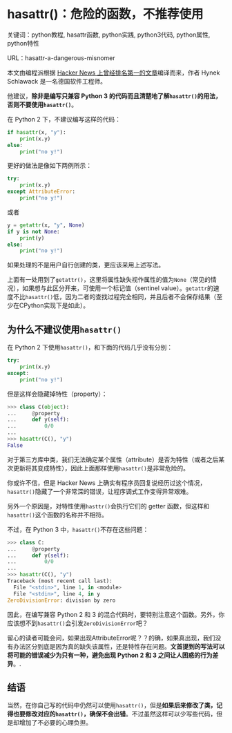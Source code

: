 # hasattr()：危险的函数，不推荐使用

关键词：python教程, hasattr函数, python实践, python3代码, python属性, python特性

URL：hasattr-a-dangerous-misnomer

本文由编程派根据 [Hacker News 上曾经排名第一的文章](https://hynek.me/articles/hasattr/)编译而来，作者 Hynek Schlawack 是一名德国软件工程师。

他建议，**除非是编写只兼容 Python 3 的代码而且清楚地了解``hasattr()``的用法，否则不要使用``hasattr()``**。

在 Python 2 下，不建议编写这样的代码：

```python
if hasattr(x, "y"):
    print(x.y)
else:
    print("no y!")
```

更好的做法是像如下两例所示：

```python
try:
    print(x.y)
except AttributeError:
    print("no y!")
```

或者

```python
y = getattr(x, "y", None)
if y is not None:
    print(y)
else:
    print("no y!")
```

如果处理的不是用户自行创建的类，更应该采用上述写法。

上面有一处用到了``getattr()``，这里将属性缺失视作属性的值为``None``（常见的情况），如果想与此区分开来，可使用一个标记值（sentinel value）。``getattr``的速度不比``hasattr()``低，因为二者的查找过程完全相同，并且后者不会保存结果（至少在CPython实现下是如此）。

## 为什么不建议使用``hasattr()``

在 Python 2 下使用``hasattr()``，和下面的代码几乎没有分别：

```python
try:
    print(x.y)
except:
    print("no y!")
```

但是这样会隐藏掉特性（property）：

```python
>>> class C(object):
...     @property
...     def y(self):
...         0/0
...
>>> hasattr(C(), "y")
False
```

对于第三方库中类，我们无法确定某个属性（attribute）是否为特性（或者之后某次更新将其变成特性），因此上面那样使用``hasattr()``是非常危险的。

你或许不信，但是 Hacker News 上确实有程序员回复说经历过这个情况，``hasattr()``隐藏了一个非常深的错误，让程序调式工作变得异常艰难。

另外一个原因是，对特性使用``hasttr()``会执行它们的 getter 函数，但这样和``hasattr()``这个函数的名称并不相符。

不过，在 Python 3 中，``hasattr()``不存在这些问题：

```python
>>> class C:
...     @property
...     def y(self):
...         0/0
...
>>> hasattr(C(), "y")
Traceback (most recent call last):
  File "<stdin>", line 1, in <module>
  File "<stdin>", line 4, in y
ZeroDivisionError: division by zero
```

因此，在编写兼容 Python 2 和 3 的混合代码时，要特别注意这个函数。另外，你应该想不到``hasattr()``会引发``ZeroDivisionError``吧？

留心的读者可能会问，如果出现AttributeError呢？？的确，如果真出现，我们没有办法区分到底是因为真的缺失该属性，还是特性存在问题。**文首提到的写法可以将可能的错误减少为只有一种，避免出现 Python 2 和 3 之间让人困惑的行为差异**。.

## 结语

当然，在你自己写的代码中仍然可以使用``hasattr()``，但是**如果后来修改了类，记得也要修改对应的``hasattr()``，确保不会出错**。不过虽然这样可以少写些代码，但是却增加了不必要的心理负担。


